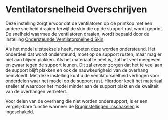 Ventilatorsnelheid Overschrijven
====
Deze instelling zorgt ervoor dat de ventilatoren op de printkop met een andere snelheid draaien terwijl de skin die op de support rust wordt geprint. De snelheid waarmee de ventilatoren draaien, wordt bepaald door de instelling [Ondersteunde Ventilatorsnelheid Skin](support_supported_skin_fan_speed.md).

Als het model uitsteeksels heeft, moeten deze worden ondersteund. Het onderdeel dat wordt ondersteund, moet op de support rusten, maar mag er niet aan blijven plakken. Als het materiaal te heet is, zal het veel meegeven en zwaar tegen de support leunen. Dit zal ervoor zorgen dat het te veel aan de support blijft plakken en ook de nauwkeurigheid van de overhang beïnvloedt. Met deze instelling kunt u de ventilatorsnelheid verhogen voor onderdelen waar het model op de support rust. Hierdoor koelt het materiaal sneller af waardoor het model minder aan de support plakt en de kwaliteit van de overhangen verbetert.

Voor delen van de overhang die niet worden ondersupport, is er een vergelijkbare functie wanneer de [Bruginstellingen inschakelen](../experimental/bridge_settings_enabled.md) is ingeschakeld.